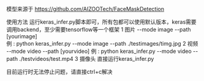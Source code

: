 模型来源于
https://github.com/AIZOOTech/FaceMaskDetection

使用方法
运行keras_infer.py脚本即可，所有包都可以使用默认版本，keras需要调用backend，至少需要tensorflow等一个框架
1 图片 --mode image --path [yourimage]  
例 : python keras_infer.py --mode image --path ./testimages/timg.jpg
2 视频 --mode video --path [yourvideo] 
例 : python keras_infer.py --mode video --path ./testvideos/test.mp4
3 摄像头 直接运行keras_infer.py

目前运行时无法停止问题，请直接ctrl+c解决



